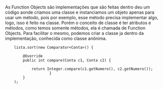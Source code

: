 As Function Objects são implementações que são feitas dentro deu um código aonde criamos uma classe e instanciamos um objeto apenas para usar um método, pois por exemplo, esse método precisa implementar algo, logo, isso é feito na classe. Porém o conceito de classe é ter atributos e métodos, como temos somente métodos, ela é chamada de Function Objects. Para facilitar o mesmo, podemos criar a classe ja dentro da implementação, conhecida como classe anônima.
```
    lista.sort(new Comparator<Conta>() {

        @Override
        public int compare(Conta c1, Conta c2) {

            return Integer.compare(c1.getNumero(), c2.getNumero());
                    }
        }
    );
```